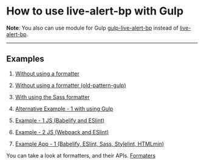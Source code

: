 # How to use live-alert-bp with Gulp 

**Note**: You also can use module for Gulp [gulp-live-alert-bp](https://github.com/semiromid/gulp-live-alert-bp) instead of 
[live-alert-bp](https://github.com/semiromid/live-alert-bp).

---

## Examples

1. [Without using a formatter](https://github.com/semiromid/live-alert-bp/tree/master/documentation/examples/gulp/exmaple-without-using-formatter)

2. [Without using a formatter (old-pattern-gulp)](https://github.com/semiromid/live-alert-bp/tree/master/documentation/examples/gulp/example-without-using-formatter(old-pattern-gulp))


3. [With using the Sass formatter](https://github.com/semiromid/live-alert-bp/tree/master/documentation/examples/gulp/exmaple-with-using-sass-formatter)

4. [Alternative Example - 1 with using Gulp](https://github.com/semiromid/live-alert-bp/tree/master/documentation/examples/gulp/example-alternative-1)

5. [Example - 1 JS (Babelify and ESlint)](https://github.com/semiromid/live-alert-bp/tree/master/documentation/examples/gulp/exmaple-js-formatter-eslint-1)

6. [Example - 2 JS (Webpack and ESlint)](https://github.com/semiromid/live-alert-bp/tree/master/documentation/examples/gulp/exmaple-js-formatter-eslint-2)

5. [Example App - 1 (Babelify, ESlint, Sass, Stylelint, HTMLmin)](https://github.com/semiromid/live-alert-bp/tree/master/documentation/examples/gulp/example-app-1)

You can take a look at formatters, and their APIs. [Formaters](https://github.com/semiromid/live-alert-bp#formaters)
